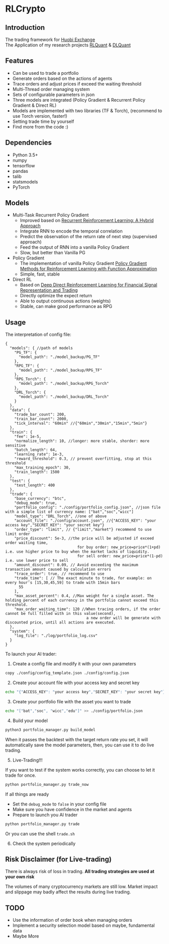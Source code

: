 # RLCrypto

## Introduction
The trading framework for [Huobi Exchange](https://www.huobi.pro/)  
The Application of my research projects [RLQuant](https://github.com/yuriak/RLQuant) & [DLQuant](https://github.com/yuriak/DLQuant)

## Features
- Can be used to trade a portfolio
- Generate orders based on the actions of agents
- Trace orders and adjust prices if exceed the waiting threshold
- Multi-Thread order managing system
- Sets of configurable parameters in json
- Three models are integrated (Policy Gradient & Recurrent Policy Gradient & Direct RL)
- Models are implemented with two libraries (TF & Torch), (recommend to use Torch version, faster!)
- Setting trade time by yourself
- Find more from the code :\)

## Dependencies
- Python 3.5+
- numpy
- tensorflow
- pandas
- talib
- statsmodels
- PyTorch

## Models
- Multi-Task Recurrent Policy Gradient
    - Improved based on  [Recurrent Reinforcement Learning: A Hybrid Approach](https://arxiv.org/abs/1509.03044)
    - Integrate RNN to encode the temporal correlation
    - Predict the observation of the return rate of next step (supervised approach)
    - Feed the output of RNN into a vanilla Policy Gradient
    - Slow, but better than Vanilla PG
- Policy Gradient
    - The implementation of vanilla Policy Gradient [Policy Gradient Methods for Reinforcement Learning with Function Approximation](https://papers.nips.cc/paper/1713-policy-gradient-methods-for-reinforcement-learning-with-function-approximation.pdf)
    - Simple, fast, stable
- Direct RL
    - Based on [Deep Direct Reinforcement Learning for Financial Signal Representation and Trading](http://ieeexplore.ieee.org/document/7407387/)
    - Directly optimize the expect return
    - Able to output continuous actions (weights)
    - Stable, can make good performance as RPG
## Usage
The interpretation of config file:
```
{
  "models": { //path of models
	"PG_TF": {
	  "model_path": "./model_backup/PG_TF"
	},
	"RPG_TF": {
	  "model_path": "./model_backup/RPG_TF"
	},
	"RPG_Torch": {
	  "model_path": "./model_backup/RPG_Torch"
	},
	"DRL_Torch": {
	  "model_path": "./model_backup/DRL_Torch"
	}
  },
  "data": {
	"trade_bar_count": 200,
	"train_bar_count": 2000,
	"tick_interval": "60min" //{"60min","30min","15min","5min"}
  },
  "train": {
	"fee": 1e-5,
	"normalize_length": 10, //longer: more stable, shorder: more sensitive  
	"batch_length": 64,
	"learning_rate": 1e-3,
	"reward_threshold": 0.3, // prevent overfitting, stop at this threshold
	"max_training_epoch": 30,
	"train_length": 1500
  },
  "test": {
	"test_length": 400
  },
  "trade": {
	"base_currency": "btc",
	"debug_mode": true,
	"portfolio_config": "./config/portfolio_config.json", //json file with a simple list of currency name: ["bat","soc","wicc"]
	"model_type": "DRL_Torch", //one of above
	"account_file": "./config/account.json", //{"ACCESS_KEY": "your access key","SECRET_KEY": "your secret key"}
	"order_type": "limit", // {"limit","market"} recommend to use limit order
	"price_discount": 5e-3, //the price will be adjusted if exceed order waiting time, 
	                            for buy order: new_price=price*(1+pd) i.e. use higher price to buy when the market lacks of liquidity. 
	                            for sell order: new_price=price*(1-pd) i.e. use lower price to sell
	"amount_discount": 0.09, // Avoid exceeding the maximum transaction amount caused by calculation errors  
	"trace_order": true, // recommend to use
	"trade_time": [ // The exact minute to trade, for example: on every hour's [15,30,45,59] to trade with 15min bars
	  55
	],
	"max_asset_percent": 0.4, //Max weight for a single asset. The holding percent of each currency in the portfolio cannot exceed this threshold.
	"max_order_waiting_time": 120 //When tracing orders, if the order cannot be full filled with in this value(second), 
	                                a new order will be generate with discounted price, until all actions are executed.
  },
  "system": {
	"log_file": "./log/portfolio_log.csv"
  }
}
```

To launch your AI trader:
1. Create a config file and modify it with your own parameters
```bash
copy ./config/config_template.json ./config/config.json
```
2. Create your account file with your access key and secret key
```bash
echo "{"ACCESS_KEY": "your access key","SECRET_KEY": "your secret key"}" >> ./config/account.json
```
3. Create your portfolio file with the asset you want to trade 
```bash
echo "["bat","soc", "wicc","edu"]" >> ./config/portfolio.json
```
4. Build your model
```bash
python3 portfolio_manager.py build_model
```
When it passes the backtest with the target return rate you set, it will automatically save the model parameters, then, you can use it to do live trading.

5. Live-Trading!!!

If you want to test if the system works correctly, you can choose to let it trade for once. 
```bash
python portfolio_manager.py trade_now
```
If all things are ready
- Set the ```debug_mode``` to ```false``` in your config file
- Make sure you have confidence in the market and agents  
- Prepare to launch you AI trader
```bash
python portfolio_manager.py trade
```
Or you can use the shell ```trade.sh```

6. Check the system periodically

## Risk Disclaimer (for Live-trading)
There is always risk of loss in trading. __All trading strategies are used at your own risk__  

The volumes of many cryptocurrency markets are still low. Market impact and slippage may badly affect the results during live trading.

## TODO
- Use the information of order book when managing orders
- Implement a security selection model based on maybe, fundamental data
- Maybe More

